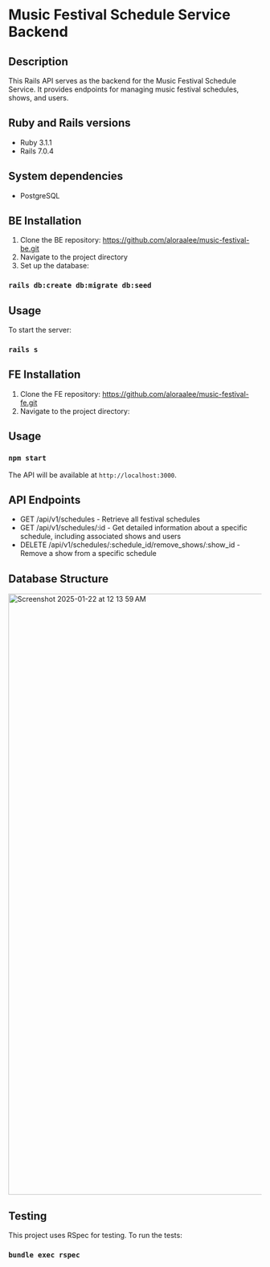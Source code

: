 # Music Festival Schedule Service Backend

## Description
This Rails API serves as the backend for the Music Festival Schedule Service. It provides endpoints for managing music festival schedules, shows, and users.

## Ruby and Rails versions
- Ruby 3.1.1
- Rails 7.0.4

## System dependencies
- PostgreSQL

## BE Installation
1. Clone the BE repository: https://github.com/aloraalee/music-festival-be.git
2. Navigate to the project directory
3. Set up the database: 
### `rails db:create db:migrate db:seed`
## Usage
To start the server:
### `rails s`

## FE Installation
1. Clone the FE repository: https://github.com/aloraalee/music-festival-fe.git
2. Navigate to the project directory:
## Usage
### `npm start`

The API will be available at `http://localhost:3000`.

## API Endpoints
- GET /api/v1/schedules - Retrieve all festival schedules
- GET /api/v1/schedules/:id - Get detailed information about a specific schedule, including associated shows and users
- DELETE /api/v1/schedules/:schedule_id/remove_shows/:show_id - Remove a show from a specific schedule

## Database Structure
<img width="1197" alt="Screenshot 2025-01-22 at 12 13 59 AM" src="https://github.com/user-attachments/assets/6889646a-aedc-4603-af0e-972664982671" />


## Testing
This project uses RSpec for testing. To run the tests:
### `bundle exec rspec`

